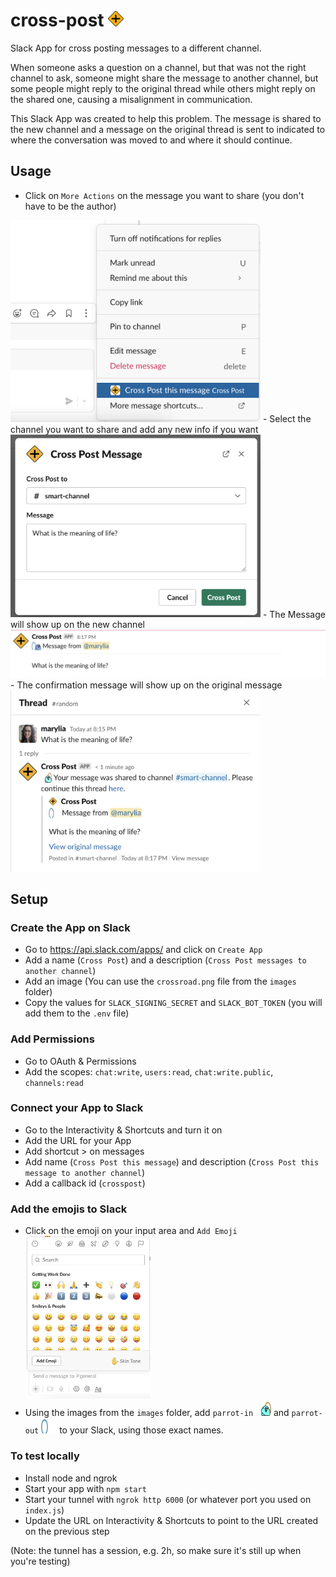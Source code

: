 # cross-post <img src="images/crossroad.png" width="25"/>

Slack App for cross posting messages to a different channel.

When someone asks a question on a channel, but that was not the right channel to ask, 
someone might share the message to another channel, but some people might reply to the original thread while
others might reply on the shared one, causing a misalignment in communication.

This Slack App was created to help this problem. The message is shared to the new
channel and a message on the original thread is sent to indicated to where the conversation was
moved to and where it should continue.

## Usage
- Click on `More Actions` on the message you want to share (you don't have to be the author)  
<img src="images/select-action.png" width="400"/>
- Select the channel you want to share and add any new info if you want   
<img src="images/share-message.png" width="400"/>
- The Message will show up on the new channel  
<img src="images/shared-message.png" width="600"/>
- The confirmation message will show up on the original message  
<img src="images/confirmation-message.png" width="400"/>

## Setup
### Create the App on Slack
- Go to https://api.slack.com/apps/ and click on `Create App`  
- Add a name (`Cross Post`) and a description (`Cross Post messages to another channel`)   
- Add an image (You can use the `crossroad.png` file from the `images` folder)  
- Copy the values for `SLACK_SIGNING_SECRET` and `SLACK_BOT_TOKEN` (you will add them to the `.env` file)

### Add Permissions
- Go to OAuth & Permissions
- Add the scopes: `chat:write`, `users:read`, `chat:write.public`, `channels:read`

### Connect your App to Slack
- Go to the Interactivity & Shortcuts and turn it on
- Add the URL for your App
- Add shortcut > on messages
- Add name (`Cross Post this message`) and description (`Cross Post this message to another channel`) 
- Add a callback id (`crosspost`)

### Add the emojis to Slack
- Click on the emoji on your input area and `Add Emoji`  
  <img src="images/add-emoji.png" width="200"/>
- Using the images from the `images` folder, add `parrot-in` <img src="images/parrot-in.gif" width="25"/> and `parrot-out` <img src="images/parrot-out.gif" width="25"/> to your Slack, using those exact names.  


### To test locally
- Install node and ngrok
- Start your app with `npm start`
- Start your tunnel with `ngrok http 6000` (or whatever port you used on `index.js`)
- Update the URL on Interactivity & Shortcuts to point to the URL created on the previous step

(Note: the tunnel has a session, e.g. 2h, so make sure it's still up when you're testing)
